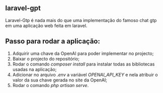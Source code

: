 ## laravel-gpt

Laravel-Gtp é nada mais do que uma implementação do famoso chat gtp em uma aplicação web feita em laravel.

## Passo para rodar a aplicação:

1. Adquirir uma chave da OpenAI para poder implementar no projecto;
2. Baixar o projecto do repositório;
3. Rodar o comando *composer install* para instalar todas as bibliotecas usadas na aplicação;
4. Adicionar no arquivo *.env* a variável *OPENAI_API_KEY* e nela atribuir o valor da sua chave gerada no site da OpenAI;
5. Rodar o comando *php artisan serve*.


